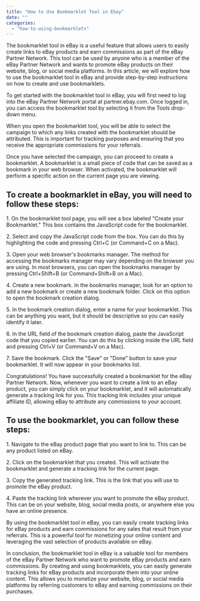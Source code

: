 ```yaml
---
title: "How to Use Bookmarklet Tool in Ebay"
date: ""
categories: 
  - "how-to-using-bookmarklets"
---
```


The bookmarklet tool in eBay is a useful feature that allows users to easily create links to eBay products and earn commissions as part of the eBay Partner Network. This tool can be used by anyone who is a member of the eBay Partner Network and wants to promote eBay products on their website, blog, or social media platforms. In this article, we will explore how to use the bookmarklet tool in eBay and provide step-by-step instructions on how to create and use bookmarklets.

To get started with the bookmarklet tool in eBay, you will first need to log into the eBay Partner Network portal at partner.ebay.com. Once logged in, you can access the bookmarklet tool by selecting it from the Tools drop-down menu.

When you open the bookmarklet tool, you will be able to select the campaign to which any links created with the bookmarklet should be attributed. This is important for tracking purposes and ensuring that you receive the appropriate commissions for your referrals.

Once you have selected the campaign, you can proceed to create a bookmarklet. A bookmarklet is a small piece of code that can be saved as a bookmark in your web browser. When activated, the bookmarklet will perform a specific action on the current page you are viewing.

## To create a bookmarklet in eBay, you will need to follow these steps:

1\. On the bookmarklet tool page, you will see a box labeled "Create your Bookmarklet." This box contains the JavaScript code for the bookmarklet.

2\. Select and copy the JavaScript code from the box. You can do this by highlighting the code and pressing Ctrl+C (or Command+C on a Mac).

3\. Open your web browser's bookmarks manager. The method for accessing the bookmarks manager may vary depending on the browser you are using. In most browsers, you can open the bookmarks manager by pressing Ctrl+Shift+B (or Command+Shift+B on a Mac).

4\. Create a new bookmark. In the bookmarks manager, look for an option to add a new bookmark or create a new bookmark folder. Click on this option to open the bookmark creation dialog.

5\. In the bookmark creation dialog, enter a name for your bookmarklet. This can be anything you want, but it should be descriptive so you can easily identify it later.

6\. In the URL field of the bookmark creation dialog, paste the JavaScript code that you copied earlier. You can do this by clicking inside the URL field and pressing Ctrl+V (or Command+V on a Mac).

7\. Save the bookmark. Click the "Save" or "Done" button to save your bookmarklet. It will now appear in your bookmarks list.

Congratulations! You have successfully created a bookmarklet for the eBay Partner Network. Now, whenever you want to create a link to an eBay product, you can simply click on your bookmarklet, and it will automatically generate a tracking link for you. This tracking link includes your unique affiliate ID, allowing eBay to attribute any commissions to your account.

## To use the bookmarklet, you can follow these steps:

1\. Navigate to the eBay product page that you want to link to. This can be any product listed on eBay.

2\. Click on the bookmarklet that you created. This will activate the bookmarklet and generate a tracking link for the current page.

3\. Copy the generated tracking link. This is the link that you will use to promote the eBay product.

4\. Paste the tracking link wherever you want to promote the eBay product. This can be on your website, blog, social media posts, or anywhere else you have an online presence.

By using the bookmarklet tool in eBay, you can easily create tracking links for eBay products and earn commissions for any sales that result from your referrals. This is a powerful tool for monetizing your online content and leveraging the vast selection of products available on eBay.

In conclusion, the bookmarklet tool in eBay is a valuable tool for members of the eBay Partner Network who want to promote eBay products and earn commissions. By creating and using bookmarklets, you can easily generate tracking links for eBay products and incorporate them into your online content. This allows you to monetize your website, blog, or social media platforms by referring customers to eBay and earning commissions on their purchases.
